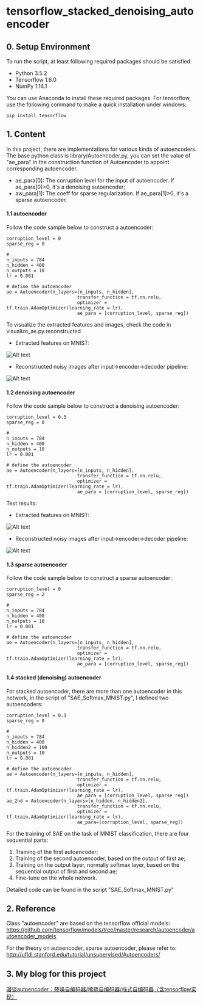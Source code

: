 # tensorflow_stacked_denoising_autoencoder

## 0. Setup Environment
To run the script, at least following required packages should be satisfied:
- Python 3.5.2
- Tensorflow 1.6.0
- NumPy 1.14.1

You can use Anaconda to install these required packages. For tensorflow, use the following command to make a quick installation under windows:
```
pip install tensorflow
```
## 1. Content
In this project, there are implementations for various kinds of autoencoders. The base python class is library/Autoencoder.py, you can set the value of "ae_para" in the construction function of Autoencoder to appoint corresponding autoencoder.

- ae_para[0]: The corruption level for the input of autoencoder. If ae_para[0]>0, it's a denoising autoencoder;
- aw_para[1]: The coeff for sparse regularization. If ae_para[1]>0, it's a sparse autoencoder.
#### 1.1 autoencoder
Follow the code sample below to construct a autoencoder:
```
corruption_level = 0
sparse_reg = 0

#
n_inputs = 784
n_hidden = 400
n_outputs = 10
lr = 0.001

# define the autoencoder
ae = Autoencoder(n_layers=[n_inputs, n_hidden],
                          transfer_function = tf.nn.relu,
                          optimizer = tf.train.AdamOptimizer(learning_rate = lr),
                          ae_para = [corruption_level, sparse_reg])
```
To visualize the extracted features and  images, check the code in visualize_ae.py.reconstructed
- Extracted features on MNIST:

![Alt text](https://github.com/wblgers/tensorflow_stacked_denoising_autoencoder/raw/master/pjt_images/ae_features.png)
- Reconstructed noisy images after input->encoder->decoder pipeline:

![Alt text](https://github.com/wblgers/tensorflow_stacked_denoising_autoencoder/raw/master/pjt_images/recover_image_ae.png)
#### 1.2 denoising autoencoder
Follow the code sample below to construct a denoising autoencoder:
```
corruption_level = 0.3
sparse_reg = 0

#
n_inputs = 784
n_hidden = 400
n_outputs = 10
lr = 0.001

# define the autoencoder
ae = Autoencoder(n_layers=[n_inputs, n_hidden],
                          transfer_function = tf.nn.relu,
                          optimizer = tf.train.AdamOptimizer(learning_rate = lr),
                          ae_para = [corruption_level, sparse_reg])
```

Test results:
- Extracted features on MNIST:

![Alt text](https://github.com/wblgers/tensorflow_stacked_denoising_autoencoder/raw/master/pjt_images/dae_features.png)
- Reconstructed noisy images after input->encoder->decoder pipeline:

![Alt text](https://github.com/wblgers/tensorflow_stacked_denoising_autoencoder/raw/master/pjt_images/recover_image_dae.png)
#### 1.3 sparse autoencoder
Follow the code sample below to construct a sparse autoencoder:
```
corruption_level = 0
sparse_reg = 2

#
n_inputs = 784
n_hidden = 400
n_outputs = 10
lr = 0.001

# define the autoencoder
ae = Autoencoder(n_layers=[n_inputs, n_hidden],
                          transfer_function = tf.nn.relu,
                          optimizer = tf.train.AdamOptimizer(learning_rate = lr),
                          ae_para = [corruption_level, sparse_reg])
```
#### 1.4 stacked (denoising) autoencoder
For stacked autoencoder, there are more than one autoencoder in this network, in the script of "SAE_Softmax_MNIST.py", I defined two autoencoders:
```
corruption_level = 0.3
sparse_reg = 0

#
n_inputs = 784
n_hidden = 400
n_hidden2 = 100
n_outputs = 10
lr = 0.001

# define the autoencoder
ae = Autoencoder(n_layers=[n_inputs, n_hidden],
                          transfer_function = tf.nn.relu,
                          optimizer = tf.train.AdamOptimizer(learning_rate = lr),
                          ae_para = [corruption_level, sparse_reg])
ae_2nd = Autoencoder(n_layers=[n_hidden, n_hidden2],
                          transfer_function = tf.nn.relu,
                          optimizer = tf.train.AdamOptimizer(learning_rate = lr),
                          ae_para=[corruption_level, sparse_reg])
```
For the training of SAE on the task of MNIST classification, there are four sequential parts:
1. Training of the first autoencoder;
2. Training of the second autoencoder, based on the output of first ae;
3. Training on the output layer, normally softmax layer, based on the sequential output of first and second ae;
4. Fine-tune on the whole network.

Detailed code can be found in the script "SAE_Softmax_MNIST.py"
## 2. Reference

Class "autoencoder" are based on the tensorflow official models:
https://github.com/tensorflow/models/tree/master/research/autoencoder/autoencoder_models

For the theory on autoencoder, sparse autoencoder, please refer to:
http://ufldl.stanford.edu/tutorial/unsupervised/Autoencoders/

## 3. My blog for this project
[漫谈autoencoder：降噪自编码器/稀疏自编码器/栈式自编码器（含tensorflow实现）](https://blog.csdn.net/wblgers1234/article/details/81545079)